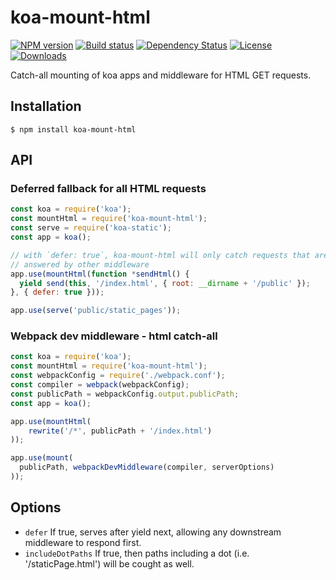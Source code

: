 # koa-mount-html

[![NPM version][npm-image]][npm-url]
[![Build status][travis-image]][travis-url]
[![Dependency Status][david-image]][david-url]
[![License][license-image]][license-url]
[![Downloads][downloads-image]][downloads-url]

 Catch-all mounting of koa apps and middleware for HTML GET requests.

## Installation

``` Shell
$ npm install koa-mount-html
```

## API

### Deferred fallback for all HTML requests
``` Javascript
const koa = require('koa');
const mountHtml = require('koa-mount-html');
const serve = require('koa-static');
const app = koa();

// with `defer: true`, koa-mount-html will only catch requests that are not
// answered by other middleware
app.use(mountHtml(function *sendHtml() {
  yield send(this, '/index.html', { root: __dirname + '/public' });
}, { defer: true }));

app.use(serve('public/static_pages'));
```

### Webpack dev middleware - html catch-all
``` Javascript
const koa = require('koa');
const mountHtml = require('koa-mount-html');
const webpackConfig = require('./webpack.conf');
const compiler = webpack(webpackConfig);
const publicPath = webpackConfig.output.publicPath;
const app = koa();

app.use(mountHtml(
    rewrite('/*', publicPath + '/index.html')
));

app.use(mount(
  publicPath, webpackDevMiddleware(compiler, serverOptions)
));
```

## Options

 - `defer` If true, serves after yield next, allowing any downstream middleware to respond first.
 - `includeDotPaths` If true, then paths including a dot (i.e. '/staticPage.html') will be cought as well.

[npm-image]: https://img.shields.io/npm/v/koa-static.svg?style=flat-square
[npm-url]: https://www.npmjs.com/package/koa-mount-html
[github-tag]: http://img.shields.io/github/tag/GreenGremlin/koa-mount-html.svg?style=flat-square
[github-url]: https://github.com/GreenGremlin/koa-mount-html
[travis-image]: https://img.shields.io/travis/GreenGremlin/koa-mount-html.svg?style=flat-square
[travis-url]: https://travis-ci.org/GreenGremlin/koa-mount-html
[david-image]: http://img.shields.io/david/GreenGremlin/koa-mount-html.svg?style=flat-square
[david-url]: https://david-dm.org/GreenGremlin/koa-mount-html
[license-image]: http://img.shields.io/npm/l/koa-mount-html.svg?style=flat-square
[license-url]: LICENSE
[downloads-image]: http://img.shields.io/npm/dm/koa-mount-html.svg?style=flat-square
[downloads-url]: https://npmjs.org/package/koa-mount-html
